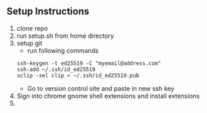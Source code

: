 ## Setup Instructions
1. clone repo
2. run setup.sh from home directory
3. setup git
	- run following commands
	```
	ssh-keygen -t ed25519 -C "myemail@address.com"
	ssh-add ~/.ssh/id_ed25519
	xclip -sel clip < ~/.ssh/id_ed25519.pub
	```
	- Go to version control site and paste in new ssh key
4. Sign into chrome gnome shell extensions and install extensions
5. 